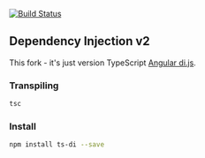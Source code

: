 [![Build Status](https://travis-ci.org/KostyaTretyak/ts-di.png?branch=master)](https://travis-ci.org/KostyaTretyak/ts-di)

## Dependency Injection v2

This fork - it's just version TypeScript [Angular di.js](https://github.com/angular/di.js).

### Transpiling

```bash
tsc
```

### Install

```bash
npm install ts-di --save
```